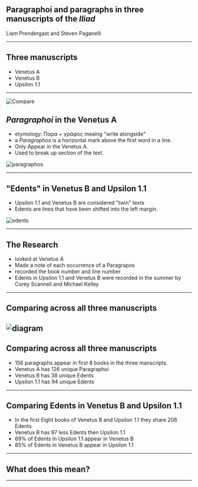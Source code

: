 ## Paragraphoi and paragraphs in three manuscripts of the *Iliad*

Liam Prendergast and Steven Paganelli

---

## Three manuscripts

- Venetus A 
- Venetus B 
- Upsilon 1.1

---

![Compare](https://raw.githubusercontent.com/cjschu17/hcil-21/master/combine_images%202.jpg)

## *Paragraphoi* in the Venetus A

- etymology: Παρα + γράφος meaing "write alongside"
- a *Paragraphos* is a horizontal mark above the first word in a line.
- Only Appear in the Venetus A.
- Used to break up section of the text.

![paragraphos](https://raw.githubusercontent.com/cjschu17/hcil-21/master/parag.jpg)

---

## "Edents" in Venetus B and Upsilon 1.1

- Upsilon 1.1 and Venetus B are considered "twin" texts
- Edents are lines that have been shifted into the left margin.

![edents](https://raw.githubusercontent.com/cjschu17/hcil-21/master/edents.jpg)

---

## The Research

- looked at Venetus A 
- Made a note of each occurrence of a Paragrapos
- recorded the book number and line number
- Edents in Upsilon 1.1 and Venetus B were recorded in the summer by Corey Scannell and Michael Kelley 

---

## Comparing across all three manuscripts

![diagram](https://raw.githubusercontent.com/cjschu17/hcil-21/master/Diagram%204.0.png)
---

## Comparing across all three manuscripts

- 156 paragraphs appear in first 8 books in the three manscripts.
- Venetus A has 126 unique Paragraphoi
- Venetus B has 38 unique Edents
- Upsilon 1.1 has 94 unique Edents

---

## Comparing Edents in Venetus B and Upsilon 1.1

- In the first Eight books of Venetus B and Upsilon 1.1 they share 206 Edents
- Venetus B has 97 less Edents then Upsilon 1.1
- 69% of Edents in Upsilon 1.1 appear in Venetus B
- 85% of Edents in Venetus B appear in Upsilon 1.1

---

## What does this mean? 
 

---
